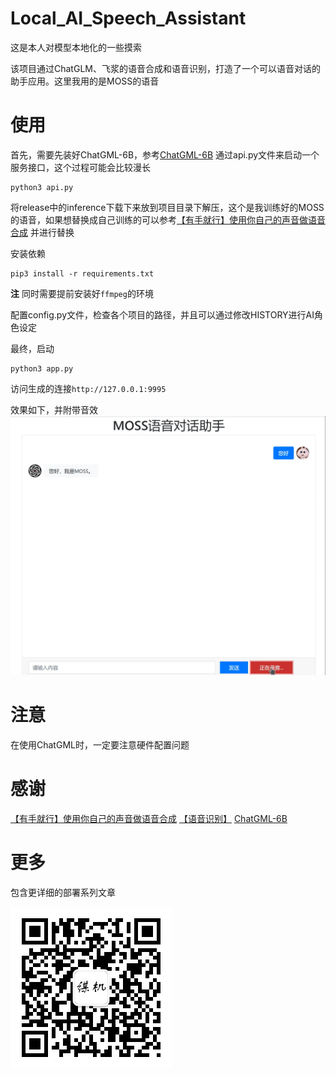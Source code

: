# Local_AI_Speech_Assistant
这是本人对模型本地化的一些摸索

该项目通过ChatGLM、飞浆的语音合成和语音识别，打造了一个可以语音对话的助手应用。这里我用的是MOSS的语音

# 使用
首先，需要先装好ChatGML-6B，参考[ChatGML-6B](https://github.com/THUDM/ChatGLM-6B)
通过api.py文件来启动一个服务接口，这个过程可能会比较漫长
```shell
python3 api.py
```

将release中的inference下载下来放到项目目录下解压，这个是我训练好的MOSS的语音，如果想替换成自己训练的可以参考[【有手就行】使用你自己的声音做语音合成](https://aistudio.baidu.com/aistudio/projectdetail/5003396)
并进行替换

安装依赖
```shell
pip3 install -r requirements.txt
```

**注** 同时需要提前安装好`ffmpeg`的环境

配置config.py文件，检查各个项目的路径，并且可以通过修改HISTORY进行AI角色设定

最终，启动
```shell
python3 app.py
```
访问生成的连接`http://127.0.0.1:9995`

效果如下，并附带音效
![](./readme_img/演示.png)

# 注意
在使用ChatGML时，一定要注意硬件配置问题

# 感谢
[【有手就行】使用你自己的声音做语音合成](https://aistudio.baidu.com/aistudio/projectdetail/5003396)
[【语音识别】](https://github.com/PaddlePaddle/PaddleSpeech/tree/develop/demos/automatic_video_subtitiles)
[ChatGML-6B](https://github.com/THUDM/ChatGLM-6B)
# 更多
包含更详细的部署系列文章

![感谢关注](./readme_img/qrcode.jpg)
